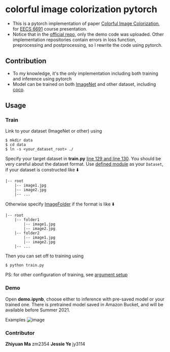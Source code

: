 # colorful image colorization pytorch

* This is a pytorch implementation of paper  [Colorful Image Colorization](https://arxiv.org/pdf/1603.08511.pdf), for [EECS 6691](https://sites.google.com/site/mobiledcc/advanceddeeplearning)  course presentation.
* Notice that in the [official repo](https://github.com/richzhang/colorization), only the demo code was uploaded. Other implementation repositories contain errors in loss function, preprocessing and postprocessing, so I rewrite the code using pytorch.

## Contribution
* To my knowledge, it's the only implementation including both training and inference using pytorch
* Model can be trained on both [ImageNet](http://www.image-net.org/) and other dataset, including [coco](https://cocodataset.org/#home).

## Usage
### Train
Link to your dataset (ImageNet or other) using
```
$ mkdir data
$ cd data
$ ln -s <your_dataset_root> ./
```
Specify your target dataset in **train.py** [line 129 and line 130](https://github.com/ecbme6040/e6691_2021spring_paperreviewsrepo_shared/blob/766c447a6056e675c1454bd76ec7b6846b585b35/colorization/train.py#L129).
You should be very careful about the dataset format. Use [defined module](https://github.com/ecbme6040/e6691_2021spring_paperreviewsrepo_shared/blob/766c447a6056e675c1454bd76ec7b6846b585b35/colorization/train.py#L142) as your `Dataset`, if your dataset is constructed like ⬇️
```
|-- root
    |-- image1.jpg
    |-- image2.jpg
    |-- ...
```
Otherwise specify [ImageFolder](https://github.com/ecbme6040/e6691_2021spring_paperreviewsrepo_shared/blob/766c447a6056e675c1454bd76ec7b6846b585b35/colorization/train.py#L138) if the format is like ⬇️ 
```
|-- root
    |-- folder1
        |-- image1.jpg
        |-- image2.jpg
    |-- folder2
        |-- image1.jpg
        |-- image2.jpg
    |-- ...
```
Then you can set off to training using
```
$ python train.py
```
PS: for other configuration of training, see [argument setup](https://github.com/ecbme6040/e6691_2021spring_paperreviewsrepo_shared/blob/766c447a6056e675c1454bd76ec7b6846b585b35/colorization/train.py#L102) 


### Demo
Open **demo.ipynb**, choose either to inference with pre-saved model or your trained one. There is pretrained model saved in Amazon Bucket, and will be available before Summer 2021.

Examples
![image](https://github.com/ecbme6040/e6691_2021spring_paperreviewsrepo_shared/blob/main/colorization/images/4611612935377_.pic_hd.jpg)

### Contributor
**Zhiyuan Ma** zm2354
**Jessie Ye** jy3114

 


